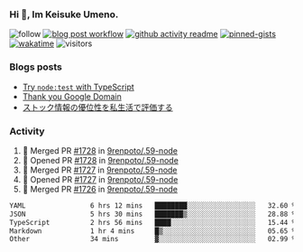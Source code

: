 ### Hi 👋, Im Keisuke Umeno.

<!--
**9renpoto/9renpoto** is a ✨ _special_ ✨ repository because its `README.md` (this file) appears on your GitHub profile.

Here are some ideas to get you started:

- 🔭 I’m currently working on ...
- 🌱 I’m currently learning ...
- 👯 I’m looking to collaborate on ...
- 🤔 I’m looking for help with ...
- 💬 Ask me about ...
- 📫 How to reach me: ...
- 😄 Pronouns: ...
- ⚡ Fun fact: ...
-->

![follow](https://img.shields.io/github/followers/9renpoto?label=Follow&style=social)
[![blog post workflow](https://github.com/9renpoto/9renpoto/actions/workflows/blog.yml/badge.svg)](https://github.com/9renpoto/9renpoto/actions/workflows/blog.yml)
[![github activity readme](https://github.com/9renpoto/9renpoto/actions/workflows/activity.yml/badge.svg)](https://github.com/9renpoto/9renpoto/actions/workflows/activity.yml)
[![pinned-gists](https://github.com/9renpoto/9renpoto/actions/workflows/pin-gist.yml/badge.svg)](https://github.com/9renpoto/9renpoto/actions/workflows/pin-gist.yml)
[![wakatime](https://github.com/9renpoto/9renpoto/actions/workflows/waka-readme-status.yml/badge.svg)](https://github.com/9renpoto/9renpoto/actions/workflows/waka-readme-status.yml)
![visitors](https://komarev.com/ghpvc/?username=9renpoto&label=Profile%20views&color=0e75b6&style=flat)

### Blogs posts

<!-- BLOG-POST-LIST:START -->
- [Try `node:test` with TypeScript](https://9renpoto.win/entry/2023/07/23/node-test-runner)
- [Thank you Google Domain](https://9renpoto.win/entry/2023/07/08/new-domain)
- [ストック情報の優位性を私生活で評価する](https://9renpoto.win/entry/2023/05/28/stock)
<!-- BLOG-POST-LIST:END -->

### Activity

<!--START_SECTION:activity-->
1. 🎉 Merged PR [#1728](https://github.com/9renpoto/.59-node/pull/1728) in [9renpoto/.59-node](https://github.com/9renpoto/.59-node)
2. 💪 Opened PR [#1728](https://github.com/9renpoto/.59-node/pull/1728) in [9renpoto/.59-node](https://github.com/9renpoto/.59-node)
3. 🎉 Merged PR [#1727](https://github.com/9renpoto/.59-node/pull/1727) in [9renpoto/.59-node](https://github.com/9renpoto/.59-node)
4. 💪 Opened PR [#1727](https://github.com/9renpoto/.59-node/pull/1727) in [9renpoto/.59-node](https://github.com/9renpoto/.59-node)
5. 🎉 Merged PR [#1726](https://github.com/9renpoto/.59-node/pull/1726) in [9renpoto/.59-node](https://github.com/9renpoto/.59-node)
<!--END_SECTION:activity-->

<!--START_SECTION:waka-->

```txt
YAML                6 hrs 12 mins   ████████░░░░░░░░░░░░░░░░░   32.60 %
JSON                5 hrs 30 mins   ███████▒░░░░░░░░░░░░░░░░░   28.88 %
TypeScript          2 hrs 56 mins   ████░░░░░░░░░░░░░░░░░░░░░   15.44 %
Markdown            1 hr 4 mins     █▒░░░░░░░░░░░░░░░░░░░░░░░   05.65 %
Other               34 mins         ▓░░░░░░░░░░░░░░░░░░░░░░░░   02.99 %
```

<!--END_SECTION:waka-->
